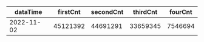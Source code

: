 |dataTime|firstCnt|secondCnt|thirdCnt|fourCnt|
|-|-|-|-|-|
|2022-11-02|45121392|44691291|33659345|7546694|